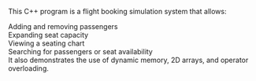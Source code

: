 
This C++ program is a flight booking simulation system that allows:

Adding and removing passengers  
Expanding seat capacity  
Viewing a seating chart  
Searching for passengers or seat availability  
It also demonstrates the use of dynamic memory, 2D arrays, and operator overloading.  
